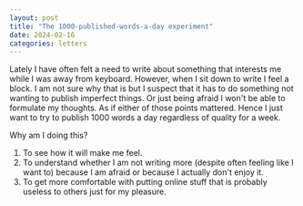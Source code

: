 ```yaml
---
layout: post
title: "The 1000-published-words-a-day experiment"
date: 2024-02-16
categories: letters
---
```

Lately I have often felt a need to write about something that interests me while I was away from keyboard. However, when I sit down to write I feel a block. I am not sure why that is but I suspect that it has to do something not wanting to publish imperfect things. Or just being afraid I won't be able to formulate my thoughts. As if either of those points mattered. Hence I just want to try to publish 1000 words a day regardless of quality for a week.  

Why am I doing this?  
1. To see how it will make me feel. 
2. To understand whether I am not writing more (despite often feeling like I want to) because I am afraid or because I actually don't enjoy it.
3. To get more comfortable with putting online stuff that is probably useless to others just for my pleasure.